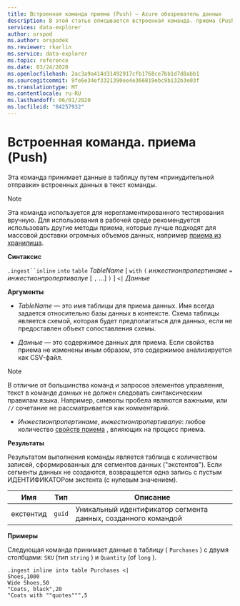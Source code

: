 ```yaml
---
title: Встроенная команда приема (Push) — Azure обозреватель данных
description: В этой статье описывается встроенная команда. приема (Push).
services: data-explorer
author: orspod
ms.author: orspodek
ms.reviewer: rkarlin
ms.service: data-explorer
ms.topic: reference
ms.date: 03/24/2020
ms.openlocfilehash: 2ac3a9a414d31492917cfb1768ce7bb1d7d8abb1
ms.sourcegitcommit: 9fe6e34ef3321390ee4e366819ebc9b132b3e03f
ms.translationtype: MT
ms.contentlocale: ru-RU
ms.lasthandoff: 06/01/2020
ms.locfileid: "84257932"
---
```

# <a name="ingest-inline-command-push"></a>Встроенная команда. приема (Push)

Эта команда принимает данные в таблицу путем «принудительной отправки» встроенных данных в текст команды.

> [!NOTE]
> Эта команда используется для нерегламентированного тестирования вручную.
> Для использования в рабочей среде рекомендуется использовать другие методы приема, которые лучше подходят для массовой доставки огромных объемов данных, например [приема из хранилища](./ingest-from-storage.md).

**Синтаксис**

`.ingest``inline` `into` `table` *TableName* [ `with` `(` *инжестионпропертинаме* `=` *инжестионпропертивалуе* [ `,` ...] `)` ] `<|` *Данные*

**Аргументы**

* *TableName* — это имя таблицы для приема данных.
  Имя всегда задается относительно базы данных в контексте.
  Схема таблицы является схемой, которая будет предполагаться для данных, если не предоставлен объект сопоставления схемы.

* *Данные* — это содержимое данных для приема. Если свойства приема не изменены иным образом, это содержимое анализируется как CSV-файл.
 
> [!NOTE]
> В отличие от большинства команд и запросов элементов управления, текст в команде *данных* не должен следовать синтаксическим правилам языка. Например, символы пробела являются важными, или `//` сочетание не рассматривается как комментарий.

* *Инжестионпропертинаме*, *инжестионпропертивалуе*: любое количество [свойств приема](../../../ingestion-properties.md) , влияющих на процесс приема.

**Результаты**

Результатом выполнения команды является таблица с количеством записей, сформированных для сегментов данных ("экстентов").
Если сегменты данных не создаются, возвращается одна запись с пустым ИДЕНТИФИКАТОРом экстента (с нулевым значением).

|Имя       |Тип      |Описание                                                 |
|-----------|----------|------------------------------------------------------------|
|екстентид   |`guid`    |Уникальный идентификатор сегмента данных, созданного командой|

**Примеры**

Следующая команда принимает данные в таблицу ( `Purchases` ) с двумя столбцами: `SKU` (тип `string` ) и `Quantity` (of `long` ).

```kusto
.ingest inline into table Purchases <|
Shoes,1000
Wide Shoes,50
"Coats, black",20
"Coats with ""quotes""",5
```

<!--
You can generate inline ingests commands using the Kusto.Data client library. 
(Note that compression does let you embed new lines in quoted fields) 

    Kusto.Data.Common.CslCommandGenerator.GenerateTableIngestPushCommand(tableName, compressed: true, csvData: csvStream);

-->
